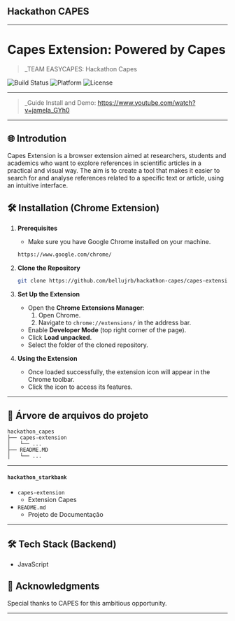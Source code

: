 ## Hackathon CAPES

---

# Capes Extension: Powered by Capes

> _TEAM EASYCAPES: Hackathon Capes

![Build Status](https://img.shields.io/badge/Build-Passing-brightgreen)
![Platform](https://img.shields.io/badge/Platform-Extension-blue)
![License](https://img.shields.io/badge/License-MIT-green)

---

> _Guide Install and Demo: https://www.youtube.com/watch?v=jameIa_GYh0

---

## 🌐 Introdution

Capes Extension is a browser extension aimed at researchers, students and academics who want to explore references in scientific articles in a practical and visual way. The aim is to create a tool that makes it easier to search for and analyse references related to a specific text or article, using an intuitive interface.

## 🛠 Installation (Chrome Extension)

1. **Prerequisites**
   - Make sure you have Google Chrome installed on your machine.

   ```bash
   https://www.google.com/chrome/
   ```

2. **Clone the Repository**

   ```bash
   git clone https://github.com/bellujrb/hackathon-capes/capes-extension
   ```

3. **Set Up the Extension**
   - Open the **Chrome Extensions Manager**:
     1. Open Chrome.
     2. Navigate to `chrome://extensions/` in the address bar.
   - Enable **Developer Mode** (top right corner of the page).
   - Click **Load unpacked**.
   - Select the folder of the cloned repository.

4. **Using the Extension**
   - Once loaded successfully, the extension icon will appear in the Chrome toolbar.
   - Click the icon to access its features.

---

## 📂 Árvore de arquivos do projeto
    
```
hackathon_capes
├── capes-extension
│   └── ...
├── README.MD
│   └── ...
```
---

#### `hackathon_starkbank`

- `capes-extension`
    - Extension Capes
- `README.md`
    - Projeto de Documentação

---

## 🛠 Tech Stack (Backend)
- JavaScript 

## 🙏 Acknowledgments

Special thanks to CAPES for this ambitious opportunity.

---
